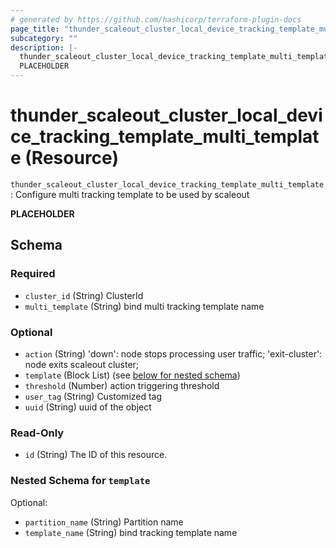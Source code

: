 ```yaml
---
# generated by https://github.com/hashicorp/terraform-plugin-docs
page_title: "thunder_scaleout_cluster_local_device_tracking_template_multi_template Resource - terraform-provider-thunder"
subcategory: ""
description: |-
  thunder_scaleout_cluster_local_device_tracking_template_multi_template: Configure multi tracking template to be used by scaleout
  PLACEHOLDER
---
```


# thunder_scaleout_cluster_local_device_tracking_template_multi_template (Resource)

`thunder_scaleout_cluster_local_device_tracking_template_multi_template`: Configure multi tracking template to be used by scaleout

__PLACEHOLDER__



<!-- schema generated by tfplugindocs -->
## Schema

### Required

- `cluster_id` (String) ClusterId
- `multi_template` (String) bind multi tracking template name

### Optional

- `action` (String) 'down': node stops processing user traffic; 'exit-cluster': node exits scaleout cluster;
- `template` (Block List) (see [below for nested schema](#nestedblock--template))
- `threshold` (Number) action triggering threshold
- `user_tag` (String) Customized tag
- `uuid` (String) uuid of the object

### Read-Only

- `id` (String) The ID of this resource.

<a id="nestedblock--template"></a>
### Nested Schema for `template`

Optional:

- `partition_name` (String) Partition name
- `template_name` (String) bind tracking template name


